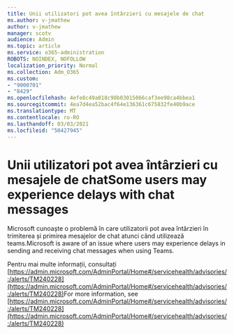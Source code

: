 ```yaml
---
title: Unii utilizatori pot avea întârzieri cu mesajele de chat
ms.author: v-jmathew
author: v-jmathew
manager: scotv
audience: Admin
ms.topic: article
ms.service: o365-administration
ROBOTS: NOINDEX, NOFOLLOW
localization_priority: Normal
ms.collection: Adm_O365
ms.custom:
- "9000701"
- "8429"
ms.openlocfilehash: 4efe8c49a018c98b03015066caf3ee98ca4bbea1
ms.sourcegitcommit: 4ea7d4ea52bac4f64e136361c675832fe40b9ace
ms.translationtype: MT
ms.contentlocale: ro-RO
ms.lasthandoff: 03/03/2021
ms.locfileid: "50427945"
---
```

# <a name="some-users-may-experience-delays-with-chat-messages"></a><span data-ttu-id="0bdff-102">Unii utilizatori pot avea întârzieri cu mesajele de chat</span><span class="sxs-lookup"><span data-stu-id="0bdff-102">Some users may experience delays with chat messages</span></span>

<span data-ttu-id="0bdff-103">Microsoft cunoaște o problemă în care utilizatorii pot avea întârzieri în trimiterea și primirea mesajelor de chat atunci când utilizează teams.</span><span class="sxs-lookup"><span data-stu-id="0bdff-103">Microsoft is aware of an issue where users may experience delays in sending and receiving chat messages when using Teams.</span></span>

<span data-ttu-id="0bdff-104">Pentru mai multe informații, consultați [https://admin.microsoft.com/AdminPortal/Home#/servicehealth/advisories/:/alerts/TM240228](https://admin.microsoft.com/AdminPortal/Home#/servicehealth/advisories/:/alerts/TM240228)</span><span class="sxs-lookup"><span data-stu-id="0bdff-104">For more information, see [https://admin.microsoft.com/AdminPortal/Home#/servicehealth/advisories/:/alerts/TM240228](https://admin.microsoft.com/AdminPortal/Home#/servicehealth/advisories/:/alerts/TM240228)</span></span>
